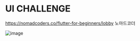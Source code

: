 # UI CHALLENGE


https://nomadcoders.co/flutter-for-beginners/lobby 노마드코더



![image](https://github.com/jininim/Flutter-3-UI-CHALLENGE/assets/91578450/762cd92f-dd2b-4c44-906c-45161689ec69)
